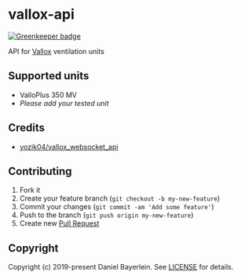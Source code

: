 # vallox-api

[![Greenkeeper badge](https://badges.greenkeeper.io/danielbayerlein/vallox-api.svg)](https://greenkeeper.io/)

API for [Vallox](https://www.vallox.com) ventilation units

## Supported units

* ValloPlus 350 MV
* _Please add your tested unit_


## Credits

* [yozik04/vallox_websocket_api](https://github.com/yozik04/vallox_websocket_api)

## Contributing

1. Fork it
2. Create your feature branch (`git checkout -b my-new-feature`)
3. Commit your changes (`git commit -am 'Add some feature'`)
4. Push to the branch (`git push origin my-new-feature`)
5. Create new [Pull Request](../../pull/new/master)

## Copyright

Copyright (c) 2019-present Daniel Bayerlein. See [LICENSE](./LICENSE.md) for details.
